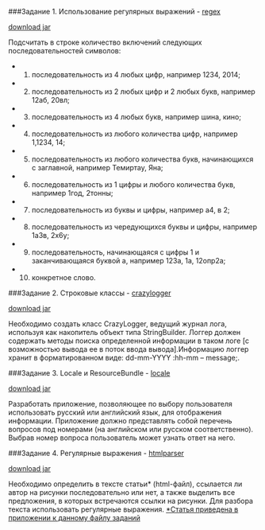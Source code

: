 ###Задание 1.  Использование регулярных выражений -  [regex](https://github.com/traningEpamKz/stringsAdditionalTasks/tree/master/regex)


[download jar](https://cloud.mail.ru/public/6obY/PR2XoQUjv)


Подсчитать в строке количество включений  следующих последовательностей символов:
 - 1. последовательность из 4 любых цифр, например 1234, 2014;
 - 2. последовательность из 2 любых цифр и 2 любых букв, например 12аб, 20вл;
 - 3. последовательность из 4 любых букв, например шина, кино;
 - 4. последовательность из  любого количества цифр, например 1,1234, 14;
 - 5. последовательность из любого количества букв, начинающихся с заглавной, например Темиртау, Яна;
 - 6. последовательность из 1 цифры и любого количества букв, например 1год, 2тонны;
 - 7. последовательность из буквы и цифры, например а4, в 2;
 - 8. последовательность из чередующихся буквы и цифры, например 1а3в, 2х6у;
 - 9. последовательность, начинающаяся с цифры 1 и заканчивающаяся буквой а, например 123а, 1а, 12опр2а;
 - 10. конкретное слово.


###Задание 2. Строковые классы - [crazylogger](https://github.com/traningEpamKz/stringsAdditionalTasks/tree/master/crazylogger)


[download jar](https://cloud.mail.ru/public/MLFB/NJiThTDzr)


Необходимо создать класс CrazyLogger, ведущий журнал лога, используя как накопитель объект типа StringBuilder. Логгер должен содержать методы поиска определенной информации в таком логе [с возможностью вывода ее в поток ввода вывода].Информацию логгер хранит в форматированном виде: dd-mm-YYYY :hh-mm – message;.


###Задание 3. Locale и ResourceBundle -  [locale](https://github.com/traningEpamKz/stringsAdditionalTasks/tree/master/locale)


[download jar](https://cloud.mail.ru/public/L7Dc/r8xB7omHk)


Разработать приложение, позволяющее по выбору пользователя использовать русский или английский язык, для отображения информации.  Приложение должно представлять собой перечень вопросов под номерами (на английском или русском соответственно). Выбрав номер вопроса пользователь может узнать ответ на него.


###Задание 4. Регулярные выражения -  [htmlparser](https://github.com/traningEpamKz/stringsAdditionalTasks/tree/master/htmlparser)


[download jar](https://cloud.mail.ru/public/FA3c/Eex9ySEim)


Необходимо определить в тексте статьи* (html-файл), ссылается ли автор на рисунки последовательно или нет, а также выделить все предложения, в которых встречаются ссылки на рисунки. Для разбора текста использовать регулярные выражения.
[*Статья приведена в приложении к данному файлу заданий](https://github.com/traningEpamKz/stringsAdditionalTasks/blob/master/Java.SE.03.Information%20handling_task_attachment.html)
